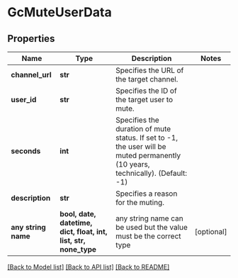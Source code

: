 # GcMuteUserData


## Properties
Name | Type | Description | Notes
------------ | ------------- | ------------- | -------------
**channel_url** | **str** | Specifies the URL of the target channel. | 
**user_id** | **str** | Specifies the ID of the target user to mute. | 
**seconds** | **int** | Specifies the duration of mute status. If set to -1, the user will be muted permanently (10 years, technically). (Default: -1) | 
**description** | **str** | Specifies a reason for the muting. | 
**any string name** | **bool, date, datetime, dict, float, int, list, str, none_type** | any string name can be used but the value must be the correct type | [optional]

[[Back to Model list]](../README.md#documentation-for-models) [[Back to API list]](../README.md#documentation-for-api-endpoints) [[Back to README]](../README.md)


